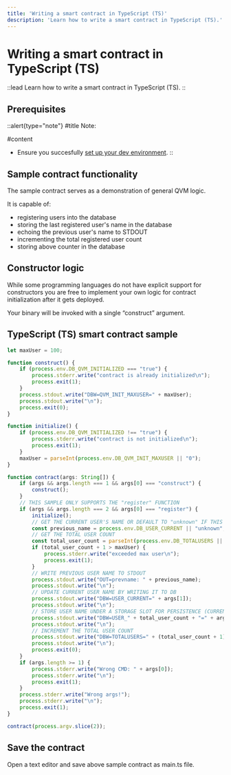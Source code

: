 ```yaml
---
title: 'Writing a smart contract in TypeScript (TS)'
description: 'Learn how to write a smart contract in TypeScript (TS).'
---
```


# Writing a smart contract in TypeScript (TS)

::lead
Learn how to write a smart contract in TypeScript (TS).
::

## Prerequisites

::alert{type="note"}
#title
Note:

#content
- Ensure you succesfully [set up your dev environment](/testnet/smart-contract/setup/qvmctl).
::

## Sample contract functionality

The sample contract serves as a demonstration of general QVM logic.

It is capable of:
- registering users into the database
- storing the last registered user's name in the database
- echoing the previous user's name to STDOUT
- incrementing the total registered user count
- storing above counter in the database

## Constructor logic

While some programming languages do not have explicit support for constructors you are free to implement your own logic for contract initialization after it gets deployed. 

Your binary will be invoked with a single “construct” argument. 

## TypeScript (TS) smart contract sample

```ts
let maxUser = 100;

function construct() {
    if (process.env.DB_QVM_INITIALIZED === "true") {
        process.stderr.write("contract is already initialized\n");
        process.exit(1);
    }
    process.stdout.write("DBW=QVM_INIT_MAXUSER=" + maxUser);
    process.stdout.write("\n");
    process.exit(0);
}

function initialize() {
    if (process.env.DB_QVM_INITIALIZED !== "true") {
        process.stderr.write("contract is not initialized\n");
        process.exit(1);
    }
    maxUser = parseInt(process.env.DB_QVM_INIT_MAXUSER || "0");
}

function contract(args: String[]) {
    if (args && args.length === 1 && args[0] === "construct") {
        construct();
    }
    // THIS SAMPLE ONLY SUPPORTS THE "register" FUNCTION
    if (args && args.length === 2 && args[0] === "register") {
        initialize();
        // GET THE CURRENT USER'S NAME OR DEFAULT TO "unknown" IF THIS IS THE FIRST CALL
        const previous_name = process.env.DB_USER_CURRENT || "unknown";
        // GET THE TOTAL USER COUNT
        const total_user_count = parseInt(process.env.DB_TOTALUSERS || "0");
        if (total_user_count + 1 > maxUser) {
            process.stderr.write("exceeded max user\n");
            process.exit(1);
        }
        // WRITE PREVIOUS USER NAME TO STDOUT
        process.stdout.write("OUT=prevname: " + previous_name);
        process.stdout.write("\n");
        // UPDATE CURRENT USER NAME BY WRITING IT TO DB
        process.stdout.write("DBW=USER_CURRENT=" + args[1]);
        process.stdout.write("\n");
        // STORE USER NAME UNDER A STORAGE SLOT FOR PERSISTENCE (CURRENT GETS OVERWRITTEN ON EACH CALL)
        process.stdout.write("DBW=USER_" + total_user_count + "=" + args[1]);
        process.stdout.write("\n");
        // INCREMENT THE TOTAL USER COUNT
        process.stdout.write("DBW=TOTALUSERS=" + (total_user_count + 1));
        process.stdout.write("\n");
        process.exit(0);
    }
    if (args.length >= 1) {
        process.stderr.write("Wrong CMD: " + args[0]);
        process.stderr.write("\n");
        process.exit(1);
    }
    process.stderr.write("Wrong args!");
    process.stderr.write("\n");
    process.exit(1);
}

contract(process.argv.slice(2));
```

## Save the contract

Open a text editor and save above sample contract as main.ts file.